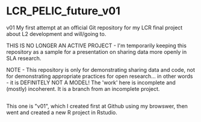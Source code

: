 # LCR_PELIC_future_v01
v01 My first attempt at an official Git repository for my LCR final project about L2 development and will/going to.

THIS IS NO LONGER AN ACTIVE PROJECT - I'm temporarily keeping this repository as a sample for a presentation on sharing data more openly in SLA research.  

NOTE - This repository is only for demonstrating sharing data and code, not for demonstrating appropriate practices for open research... in other words - it is DEFINITELY NOT A MODEL!  The 'work' here is incomplete and (mostly) incoherent.  It is a branch from an incomplete project.  

##
This one is "v01", which I created first at Github using my browswer, then went and created a new R project in Rstudio.
